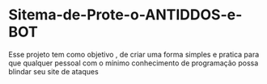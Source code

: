 # Sitema-de-Prote-o-ANTIDDOS-e-BOT
Esse projeto tem como objetivo , de criar uma forma simples e pratica para que qualquer pessoal com o mínimo conhecimento de programação possa blindar seu site de ataques
